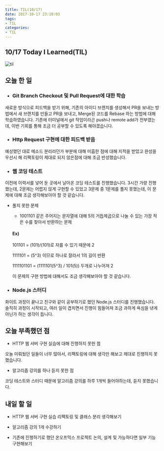 ```yaml
---
title: TIL(10/17)
date: 2017-10-17 23:10:03
tags:
- TIL
categories:
- TIL
---
```


## **10/17 Today I Learned(TIL)**

![til](/images/til/til.jpg)

## 오늘 한 일
- ### Git Branch Checkout 및 Pull Request에 대한 학습
새로운 방식으로 피드백을 받기 위해, 기존의 아이디 브랜치를 생성해서 PR을 보내는 방법에서
새 브랜치를 만들고 PR을 보내고, Merge된 코드를 Rebase 하는 방법에 대해 학습하였습니다.
기존에 터미널에서 git 작업이라곤 push나 remote add가 전부였는데, 이번 기회를 통해 조금 더 공부할 수 있도록 해야겠습니다.

- ### Http Request 구현에 대한 피드백 받음
예상했던 대로 메소드 분리라던가 부분에 대해 미흡한 점에 대해 지적을 받았고 완성을 우선시 해 리팩토링이 제대로 되지 않은점에 대해 조금 반성했습니다.

- ### 웹 코딩 테스트
이전에 이력서를 넣어 둔 곳에서 날아온 코딩 테스트를 진행했습니다.
3시간 가량 진행했는데, 2문제는 어렵지 않게 구현할 수 있었고
3문제 중 1문제를 풀지 못했는데, 이 문제에 대해 조금 생각해보아야 할 것 같습니다.

- 풀지 못한 문제
  - 1001101 같은 주어지는 문자열에 대해 5의 거듭제곱으로 나눌 수 있는 가장 적은 수를 찾아서 반환하는 문제 
  
  #### Ex)
  
  101101 = (101)/(101)로 자를 수 있기 때문에 2
  
  1111101 = (5^3) 이므로 하나로 잘라서 1의 길이 반환
  
  1111101101 = (1111101(5^3) / 101(5)) 두개로 나누어져 2

  이 문제의 구현 방법에 대해서도 조금 생각해보아야 할 것 같습니다.

- ### Node.js 스터디
화이트 과정이 끝나고 친구와 같이 공부하기로 했던 Node.js 스터디를 진행했습니다.
솔직히 과정이 시작되고, 여러 일이 겹치면서 진행이 힘들어져 조금 과하게 욕심을 낸게 아닌가 하는 생각이 듭니다.

## 오늘 부족했던 점

- HTTP 웹 서버 구현 실습에 대해 진행하지 못한 점

오늘 미뤄뒀던 일들이 너무 많아서, 리팩토링에 대해 생각만 해보고 제대로 진행하지 못했습니다.

- 알고리즘 강의를 하나 듣지 못한 점

코딩 테스트와 스터디 때문에 알고리즘 강의를 하루 1개씩 들어야하는데, 듣지 못했습니다.

## 내일 할 일

- HTTP 웹 서버 구현 실습 리팩토링 및 클래스 분리 생각해보기

- 알고리즘 강의 1개 수강하기

- 기존에 진행하기로 했던 온오프믹스 프로젝트 논의, 설계 및 가능하다면 일부 기능 구현해보기
